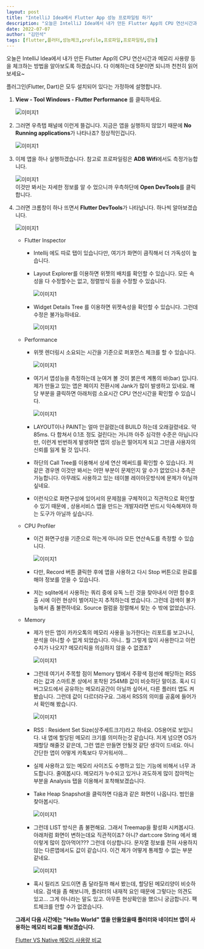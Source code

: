 ```yaml
---
layout: post
title: "IntelliJ Idea에서 Flutter App 성능 프로파일링 하기"
description: "오늘은 IntelliJ Idea에서 내가 만든 Flutter App의 CPU 연산시간과 메모리 사용량 등을 체크하는 방법을 알아보도록 하겠습니다. 다 이해하는데 5분이면 되니까 천천히 읽어보세요~"
date: 2022-07-07
author: "김민석"
tags: [flutter,플러터,성능체크,profile,프로파일,프로파일링,성능]
---
```

오늘은 IntelliJ Idea에서 내가 만든 Flutter App의 CPU 연산시간과 메모리 사용량 등을 체크하는 방법을 알아보도록 하겠습니다. 다 이해하는데 5분이면 되니까 천천히 읽어보세요~

플러그인(Flutter, Dart)은 모두 설치되어 있다는 가정하에 설명합니다.

1. **View - Tool Windows - Flutter Performance** 를 클릭하세요.

   ![이미지1](images/20220707/1/1.png)

2. 그러면 우측탭 패널에 이런게 뜰겁니다. 지금은 앱을 실행하지 않았기 때문에 **No Running applications**가 나타나죠? 정상적인겁니다.

   ![이미지1](images/20220707/1/2.png)
   
3. 이제 앱을 하나 실행하겠습니다. 참고로 프로파일링은 **ADB Wifi**에서도 측정가능합니다.

   ![이미지1](images/20220707/1/3.png)   
이것만 봐서는 자세한 정보를 알 수 었으니까 우측하단에 **Open DevTools**를 클릭합니다.

4. 그러면 크롬창이 하나 뜨면서 **Flutter DevTools**가 나타납니다. 하나씩 알아보겠습니다.

   ![이미지1](images/20220707/1/4.png)

   - Flutter Inspector
     - Intellij 에도 따로 탭이 있습니다만, 여기가 화면이 큼직해서 더 가독성이 높습니다. 
     - Layout Explorer를 이용하면 위젯의 배치를 확인할 수 있습니다. 모든 속성을 다 수정할수는 없고, 정렬방식 등을 수정할 수 있습니다.
     
        ![이미지1](images/20220707/1/5.png)
        
     - Widget Details Tree 를 이용하면 위젯속성을 확인할 수 있습니다. 그런데 수정은 불가능하네요.
     
        ![이미지1](images/20220707/1/6.png)
   
   - Performance
     - 위젯 렌더링시 소요되는 시간을 기준으로 퍼포먼스 체크를 할 수 있습니다.
     
        ![이미지1](images/20220707/1/7.png)
        
     - 여기서 앱성능을 측정하는데 눈여겨 볼 것이 붉은색 계통의 바(bar) 입니다. 제가 만들고 있는 앱은 페이지 전환시에 Jank가 많이 발생하고 있네요. 해당 부분을 클릭하면 아래처럼 소요시간 CPU 연산시간을 확인할 수 있습니다. 
     
        ![이미지1](images/20220707/1/8.png)
        
     - LAYOUT이나 PAINT는 얼마 안걸렸는데 BUILD 하는데 오래걸렸네요. 약 85ms. 다 합쳐서 0.1초 정도 걸린다는 거니까 아주 심각한 수준은 아닙니다만, 이런게 빈번하게 발생하면 앱의 성능은 떨어지게 되고 그만큼 사용자의 신뢰를 잃게 될 것 입니다.
     - 하단의 Call Tree를 이용해서 상세 연산 메써드를 확인할 수 있습니다. 저 같은 경우엔 이것만 봐서는 어떤 부분이 문제인지 알 수가 없었으나 추측은 가능합니다. 아무래도 사용하고 있는 테이블 레이아웃방식에 문제가 아닐까 싶네요. 
     - 이런식으로 화면구성에 있어서의 문제점을 구체적이고 직관적으로 확인할 수 있기 때문에 , 상용서비스 앱을 만드는 개발자라면 반드시 익숙해져야 하는 도구가 아닐까 싶습니다.
     
   - CPU Profiler
     - 이건 화면구성을 기준으로 하는게 아니라 모든 연산속도를 측정할 수 있습니다.
     
        ![이미지1](images/20220707/1/9.png)
        
     - 다만, Record 버튼 클릭한 후에 앱을 사용하고 다시 Stop 버튼으로 완료를 해야 정보를 얻을 수 있습니다.
     - 저는 sqlite에서 사용하는 쿼리 중에 유독 느린 것을 찾아내서 어떤 함수호출 시에 이런 현상이 벌어지는지 추적하는데 썼습니다. 그런데 검색이 불가능해서 좀 불편하네요. Source 컬럼을 정렬해서 찾는 수 밖에 없었습니다.

   - Memory
     - 제가 만든 앱이 카카오톡의 메모리 사용을 능가한다는 리포트를 보고나니, 분석을 아니할 수 없게 되었습니다. 아니.. 뭘 그렇게 많이 사용한다고 이런 수치가 나오지? 메모리릭을 의심하지 않을 수 없겠죠?
     
        ![이미지1](images/20220707/1/10.png)
        
     - 그런데 여기서 주목할 점이 Memory 탭에서 주황색 점선에 해당하는 RSS라는 값과 스마트폰 상에서 포착된 254MB 값이 비슷하단 말이죠. 혹시 디버그모드에서 공유하는 메모리공간이 아닐까 싶어서, 다른 플러터 앱도 켜봤습니다. 그런데 값이 다르더라구요. 그래서 RSS의 의미를 공홈에 들어가서 확인해 봤습니다. 
     
        ![이미지1](images/20220707/1/11.png)
        
     - RSS : Resident Set Size(상주세트크기)라고 하네요. OS용어로 보입니다. 내 앱에 할당된 메모리 크기를 의미하는것 같습니다. 저게 넘으면 OS가 재할당 해줄것 같은데, 그런 앱은 만들면 안될것 같단 생각이 드네요. 아니 간단한 앱이 어떻게 카톡보다 무거워서야...
     - 실제 사용하고 있는 메모리 사이즈도 수행하고 있는 기능에 비해서 너무 과도합니다. 줄여봅시다. 메모리가 누수되고 있거나 과도하게 많이 잡아먹는 부분을 Analysis 탭을 이용해서 포착해보겠습니다.
     - Take Heap Snapshot을 클릭하면 다음과 같은 화면이 나옵니다. 범인을 찾아봅시다.
     
        ![이미지1](images/20220707/1/12.png)
     
     - 그런데 LIST 방식은 좀 불편해요. 그래서 Treemap을 활성화 시켜봅시다. 아래처럼 화면이 변하는데요 직관적이죠? 아니? dart:core String 에서 왜 이렇게 많이 잡아먹어??? 그런데 이상합니다. 문자열 정보를 전혀 사용하지 않는 다른앱에서도 값이 같습니다. 이건 제가 어떻게 통제할 수 없는 부분 같네요.   
     
        ![이미지1](images/20220707/1/13.png)
     
     - 혹시 릴리즈 모드이면 좀 달라질까 해서 봤는데, 할당된 메모리양이 비슷하네요. 검색을 좀 해보니까, 플러터의 내재적 요인 때문에 그렇다는 의견도 있고... 그게 아니라는 말도 있고. 아무튼 현상확인을 했으니 궁금합니다. 팩트체크를 안할 수가 없겠습니다.
     
   **그래서 다음 시간에는 "Hello World" 앱을 만들었을때 플러터와 네이티브 앱이 사용하는 메모리 비교를 해보겠습니다.**
   
   [Flutter VS Native 메모리 사용량 비교](flutter-vs-native-memory-usage) 

        

